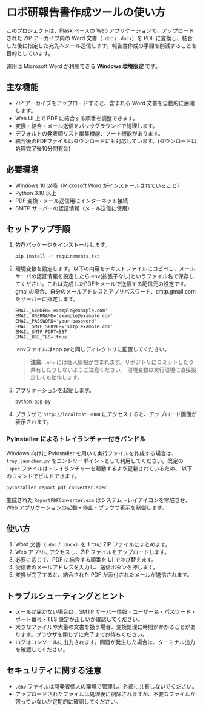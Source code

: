 # ロボ研報告書作成ツールの使い方

このプロジェクトは、Flask ベースの Web アプリケーションで、アップロードされた ZIP アーカイブ内の Word 文書（`.doc` / `.docx`）を PDF に変換し、結合した後に指定した宛先へメール送信します。報告書作成の手間を削減することを目的としています。

運用は Microsoft Word が利用できる **Windows 環境限定** です。

## 主な機能

- ZIP アーカイブをアップロードすると、含まれる Word 文書を自動的に展開します。
- Web UI 上で PDF に結合する順番を調整できます。
- 変換・結合・メール送信をバックグラウンドで処理します。
- デフォルトの発表順リスト編集機能、ソート機能があります。
- 結合後のPDFファイルはダウンロードにも対応しています。(ダウンロードは処理完了後10分間有効)

## 必要環境

- Windows 10 以降（Microsoft Word がインストールされていること）
- Python 3.10 以上
- PDF 変換・メール送信用にインターネット接続
- SMTP サーバーの認証情報（メール送信に使用）

## セットアップ手順

1. 依存パッケージをインストールします。
   ```bash
   pip install -r requirements.txt
   ```
2. 環境変数を設定します。以下の内容をテキストファイルにコピペし、メールサーバの認証情報を設定したら.env(拡張子なし)というファイル名で保存してください。これは完成したPDFをメールで送信する配信元の設定です。gmailの場合、自分のメールアドレスとアプリパスワード、smtp.gmail.comをサーバーに指定します。
   ```
   EMAIL_SENDER='example@example.com'
   EMAIL_USERNAME='example@example.com'
   EMAIL_PASSWORD='your-password'
   EMAIL_SMTP_SERVER='smtp.example.com'
   EMAIL_SMTP_PORT=587
   EMAIL_USE_TLS='true'
   ```
   .envファイルはapp.pyと同じディレクトリに配置してください。
   > **注意**: `.env` には個人情報が含まれます。リポジトリにコミットしたり共有したりしないようご注意ください。
   環境変数は実行環境に直接設定しても動作します。

3. アプリケーションを起動します。
   ```bash
   python app.py
   ```
4. ブラウザで `http://localhost:8000` にアクセスすると、アップロード画面が表示されます。

### PyInstaller によるトレイランチャー付きバンドル

Windows 向けに PyInstaller を用いて実行ファイルを作成する場合は、
`tray_launcher.py` をエントリーポイントとして利用してください。既定の
`.spec` ファイルはトレイランチャーを起動するよう更新されているため、
以下のコマンドでビルドできます。

```bash
pyinstaller report_pdf_converter.spec
```

生成された `ReportPDFConverter.exe` はシステムトレイアイコンを常駐させ、
Web アプリケーションの起動・停止・ブラウザ表示を制御します。

## 使い方

1. Word 文書（`.doc` / `.docx`）を 1 つの ZIP ファイルにまとめます。
2. Web アプリにアクセスし、ZIP ファイルをアップロードします。
3. 必要に応じて、PDF に結合する順番を UI で並び替えます。
4. 受信者のメールアドレスを入力し、送信ボタンを押します。
5. 変換が完了すると、結合された PDF が添付されたメールが送信されます。

## トラブルシューティングとヒント

- メールが届かない場合は、SMTP サーバー情報・ユーザー名・パスワード・ポート番号・TLS 設定が正しいか確認してください。
- 大きなファイルや大量の文書を扱う場合、変換処理に時間がかかることがあります。ブラウザを閉じずに完了までお待ちください。
- ログはコンソールに出力されます。問題が発生した場合は、ターミナル出力を確認してください。

## セキュリティに関する注意

- `.env` ファイルは開発者個人の環境で管理し、外部に共有しないでください。
- アップロードされたファイルは処理後に削除されますが、不要なファイルが残っていないか定期的に確認してください。
